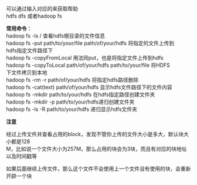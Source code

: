 可以通过输入对应的来获取帮助  
hdfs dfs 或者hadoop fs  

**常用命令**：  
hadoop fs -ls /  查看hdfs根目录的文件信息  
hadoop fs -put path/to/your/file path/of/your/hdfs 将指定的文件上传到  
hdfs指定文件路径下  
hadoop fs -copyFromLocal 用法同put，也是将指定文件上传到hdfs  
hadoop fs -copyToLocal path/of/your/hdfs path/to/your/file 将HDFS  
下文件拷贝到本地  
hadoop fs -rm -r path/of/your/hdfs 将指定hdfs路径删除  
hadoop fs -cat(text) path/of/your/hdfs 显示hdfs文件路径下的文件内容  
hadoop fs -mkdir path/to/your/hdfs 在hdfs指定路径创建文件夹  
hadoop fs -mkdir -p path/to/your/hdfs递归创建文件夹  
hadoop fs -ls -R path/to/your/hdfs 递归显示hdfs文件夹  

**注意**  

经过上传文件并查看占用的block，发现不管你上传的文件大小是多大，默认块大小都是128  
M，比如说一个文件大小为257M，那么占用的块会为3块，而且有对应的块地址以及时间戳等  

如果后面继续上传文件，那么这个文件不会使用上一个文件没有使用的块，会重新开辟一个块
